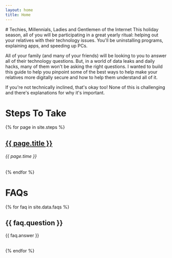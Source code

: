 ```yaml
---
layout: home
title: Home
---
```

<div markdown="1" class="container content">
# Techies, Millennials, Ladies and Gentlemen of the Internet
This holiday season, all of you will be participating in a great yearly ritual:
helping out your relatives with their technology issues. You'll be uninstalling
programs, explaining apps, and speeding up PCs.

All of your family (and many of your friends) will be looking to you to answer
all of their technology questions. But, in a world of data leaks and daily
hacks, many of them won't be asking the right questions. I wanted to build this
guide to help you pinpoint some of the best ways to help make your relatives
more digitally secure and how to help them understand all of it.

If you're not technically inclined, that's okay too! None of this is
challenging and there's explanations for why it's important.
</div>

<div class="hero">
  <h1>Steps To Take</h1>
</div>

<div class="container content">
{% for page in site.steps %}
  <article class="post">
    <h2 class="post-title">
      <a href="{{ site.baseurl }}{{ page.url }}">
        {{ page.title }}
      </a>
    </h2>
    <h6 id="page-time">{{ page.time }}</h6>
  </article>
{% endfor %}
</div>

<div class="hero">
<h1>FAQs</h1>
</div>

<div class="container content">
{% for faq in site.data.faqs %}
  <h2>{{ faq.question }}</h2>
  <p>{{ faq.answer }}</p>
  <br>
{% endfor %}
</div>
